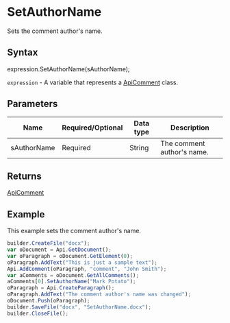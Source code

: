 # SetAuthorName

Sets the comment author's name.

## Syntax

expression.SetAuthorName(sAuthorName);

`expression` - A variable that represents a [ApiComment](../ApiComment.md) class.

## Parameters

| **Name** | **Required/Optional** | **Data type** | **Description** |
| ------------- | ------------- | ------------- | ------------- |
| sAuthorName | Required | String | The comment author's name. |

## Returns

[ApiComment](../ApiComment.md)

## Example

This example sets the comment author's name.

```javascript
builder.CreateFile("docx");
var oDocument = Api.GetDocument();
var oParagraph = oDocument.GetElement(0);
oParagraph.AddText("This is just a sample text");
Api.AddComment(oParagraph, "comment", "John Smith");
var aComments = oDocument.GetAllComments();
aComments[0].SetAuthorName("Mark Potato");
oParagraph = Api.CreateParagraph();
oParagraph.AddText("The comment author's name was changed");
oDocument.Push(oParagraph);
builder.SaveFile("docx", "SetAuthorName.docx");
builder.CloseFile();
```
